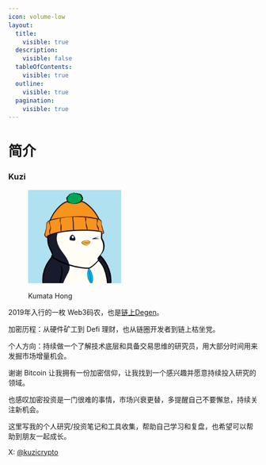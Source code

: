 ```yaml
---
icon: volume-low
layout:
  title:
    visible: true
  description:
    visible: false
  tableOfContents:
    visible: true
  outline:
    visible: true
  pagination:
    visible: true
---
```


# 简介

### Kuzi

<div align="left"><figure><img src=".gitbook/assets/5516.jpg" alt="Pudgy#5516" width="188"><figcaption><p>Kumata Hong</p></figcaption></figure></div>

2019年入行的一枚 Web3码农，也是[链上Degen](https://x.com/i/grok/share/UM5mJSf4VYlvPMitBJLUpf8Dn)。

加密历程：从硬件矿工到 Defi 理财，也从链圈开发者到链上枯坐党。

个人方向：持续做一个了解技术底层和具备交易思维的研究员，用大部分时间用来发掘市场增量机会。



谢谢 Bitcoin 让我拥有一份加密信仰，让我找到一个感兴趣并愿意持续投入研究的领域。

也感叹加密投资是一门很难的事情，市场兴衰更替，多提醒自己不要懈怠，持续关注新机会。



这里写我的个人研究/投资笔记和工具收集，帮助自己学习和复盘，也希望可以帮助到朋友一起成长。

X: [@kuzicrypto](https://x.com/kuzicrypto)

